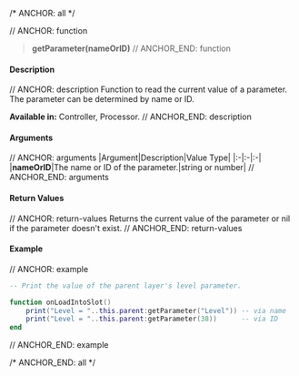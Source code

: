 /* ANCHOR: all */

// ANCHOR: function
>**getParameter(nameOrID)**
// ANCHOR_END: function

#### Description

// ANCHOR: description
Function to read the current value of a parameter. The parameter can be determined by name or ID.

**Available in:** Controller, Processor.
// ANCHOR_END: description

#### Arguments

// ANCHOR: arguments
|Argument|Description|Value Type|
|:-|:-|:-|
|**nameOrID**|The name or ID of the parameter.|string or number|
// ANCHOR_END: arguments

#### Return Values

// ANCHOR: return-values
Returns the current value of the parameter or nil if the parameter doesn't exist.
// ANCHOR_END: return-values

#### Example

// ANCHOR: example
```lua
-- Print the value of the parent layer's level parameter.

function onLoadIntoSlot()
    print("Level = "..this.parent:getParameter("Level")) -- via name
    print("Level = "..this.parent:getParameter(38))      -- via ID
end
```
// ANCHOR_END: example

/* ANCHOR_END: all */
